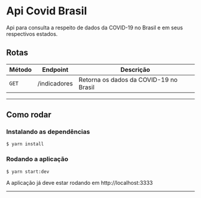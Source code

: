 # Api Covid Brasil

Api para consulta a respeito de dados da COVID-19 no Brasil e em seus respectivos estados.

## Rotas

| Método | Endpoint     | Descrição                              |
| ------ | ------------ | -------------------------------------- |
| `GET`  | /indicadores | Retorna os dados da COVID-19 no Brasil |

---

## Como rodar

### Instalando as dependências

```
$ yarn install
```

### Rodando a aplicação

```
$ yarn start:dev
```

A aplicação já deve estar rodando em http://localhost:3333

---
